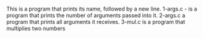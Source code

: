 This is a program that prints its name, followed by a new line.
1-args.c - is a program that prints the number of arguments passed into it.
2-args.c a program that prints all arguments it receives.
3-mul.c is a program that multiplies two numbers
